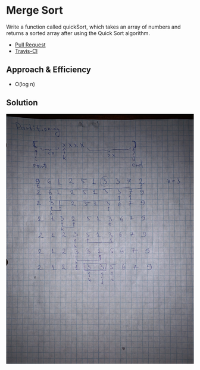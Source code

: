 # Merge Sort
Write a function called quickSort, which takes an array of numbers and returns a sorted array after using the Quick Sort algorithm.

* [Pull Request](https://github.com/NadyaIlinskiy/data-structures-and-algorithms-2/pull/23)
* [Travis-CI](https://travis-ci.com/NadyaIlinskiy/data-structures-and-algorithms-2)


## Approach & Efficiency
* O(log n) 

## Solution

![solution](/assets/quick-sort.jpg)

